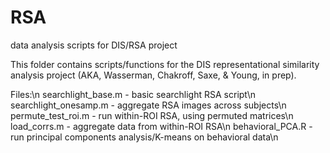 # RSA
data analysis scripts for DIS/RSA project

This folder contains scripts/functions for the DIS representational similarity analysis project (AKA, Wasserman, Chakroff, Saxe, & Young, in prep).

Files:\n
searchlight_base.m - basic searchlight RSA script\n
searchlight_onesamp.m - aggregate RSA images across subjects\n
permute_test_roi.m - run within-ROI RSA, using permuted matrices\n
load_corrs.m - aggregate data from within-ROI RSA\n
behavioral_PCA.R - run principal components analysis/K-means on behavioral data\n
